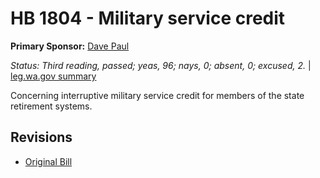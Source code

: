 # HB 1804 - Military service credit
**Primary Sponsor:** [Dave Paul](/person/leg/paul_da.md)

*Status: Third reading, passed; yeas, 96; nays, 0; absent, 0; excused, 2.* | [leg.wa.gov summary](https://app.leg.wa.gov/billsummary?BillNumber=1804&Year=2021)

Concerning interruptive military service credit for members of the state retirement systems.

## Revisions
* [Original Bill](1/)